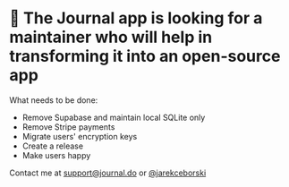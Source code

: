 # 🙋 The Journal app is looking for a maintainer who will help in transforming it into an open-source app

What needs to be done:
- Remove Supabase and maintain local SQLite only
- Remove Stripe payments
- Migrate users' encryption keys
- Create a release
- Make users happy

Contact me at [support@journal.do](mailto:support@journal.do) or [@jarekceborski](https://x.com/jarekceborski)
